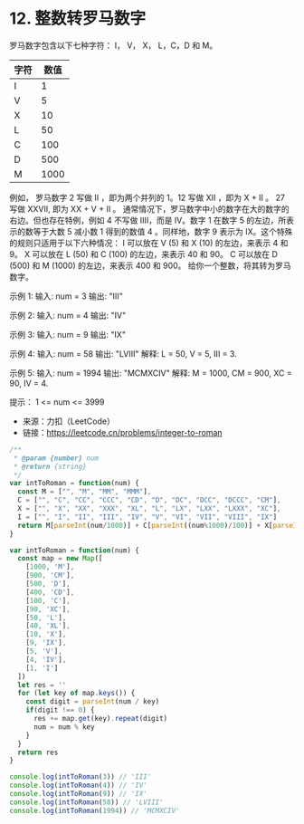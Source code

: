 # 12. 整数转罗马数字

罗马数字包含以下七种字符： I， V， X， L，C，D 和 M。

| 字符 | 数值 |
| ---- | ---- |
| I    | 1    |
| V    | 5    |
| X    | 10   |
| L    | 50   |
| C    | 100  |
| D    | 500  |
| M    | 1000 |

例如， 罗马数字 2 写做 II ，即为两个并列的 1。12 写做 XII ，即为 X + II 。 27 写做  XXVII, 即为 XX + V + II 。
通常情况下，罗马数字中小的数字在大的数字的右边。但也存在特例，例如 4 不写做 IIII，而是 IV。数字 1 在数字 5 的左边，所表示的数等于大数 5 减小数 1 得到的数值 4 。同样地，数字 9 表示为 IX。这个特殊的规则只适用于以下六种情况：
I 可以放在 V (5) 和 X (10) 的左边，来表示 4 和 9。
X 可以放在 L (50) 和 C (100) 的左边，来表示 40 和 90。 
C 可以放在 D (500) 和 M (1000) 的左边，来表示 400 和 900。
给你一个整数，将其转为罗马数字。

示例 1:
输入: num = 3
输出: "III"

示例 2:
输入: num = 4
输出: "IV"

示例 3:
输入: num = 9
输出: "IX"

示例 4:
输入: num = 58
输出: "LVIII"
解释: L = 50, V = 5, III = 3.

示例 5:
输入: num = 1994
输出: "MCMXCIV"
解释: M = 1000, CM = 900, XC = 90, IV = 4.
 

提示：
1 <= num <= 3999

- 来源：力扣（LeetCode）
- 链接：https://leetcode.cn/problems/integer-to-roman

```javascript
/**
 * @param {number} num
 * @return {string}
 */
var intToRoman = function(num) {
  const M = ["", "M", "MM", "MMM"],
  C = ["", "C", "CC", "CCC", "CD", "D", "DC", "DCC", "DCCC", "CM"],
  X = ["", "X", "XX", "XXX", "XL", "L", "LX", "LXX", "LXXX", "XC"],
  I = ["", "I", "II", "III", "IV", "V", "VI", "VII", "VIII", "IX"]
  return M[parseInt(num/1000)] + C[parseInt((num%1000)/100)] + X[parseInt((num%100)/10)] + I[num%10]
}

var intToRoman = function(num) {
  const map = new Map([
    [1000, 'M'],
    [900, 'CM'],
    [500, 'D'],
    [400, 'CD'],
    [100, 'C'],
    [90, 'XC'],
    [50, 'L'],
    [40, 'XL'],
    [10, 'X'],
    [9, 'IX'],
    [5, 'V'],
    [4, 'IV'],
    [1, 'I']
  ])
  let res = ''
  for (let key of map.keys()) {
    const digit = parseInt(num / key)
    if(digit !== 0) {
      res += map.get(key).repeat(digit)
      num = num % key
    }
  }
  return res
}

console.log(intToRoman(3)) // 'III'
console.log(intToRoman(4)) // 'IV'
console.log(intToRoman(9)) // 'IX'
console.log(intToRoman(58)) // 'LVIII'
console.log(intToRoman(1994)) // 'MCMXCIV'
```
